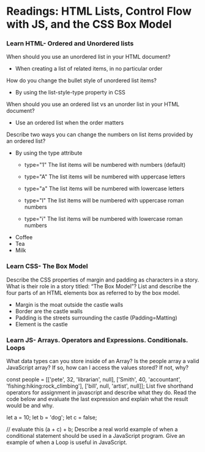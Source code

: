 # Readings: HTML Lists, Control Flow with JS, and the CSS Box Model

### Learn HTML- Ordered and Unordered lists

When should you use an unordered list in your HTML document?

* When creating a list of related items, in no particular order

How do you change the bullet style of unordered list items?

* By using the list-style-type property in CSS

When should you use an ordered list vs an unorder list in your HTML document?

* Use an ordered list when the order matters

Describe two ways you can change the numbers on list items provided by an ordered list?

* By using the type attribute

  * type="1" The list items will be numbered with numbers (default)
  * type="A" The list items will be numbered with uppercase letters
  * type="a" The list items will be numbered with lowercase letters
  * type="I" The list items will be numbered with uppercase roman numbers
  * type="i" The list items will be numbered with lowercase roman numbers

    <ol type="1">
  <li>Coffee</li>
  <li>Tea</li>
  <li>Milk</li>

</ol>

### Learn CSS- The Box Model

Describe the CSS properties of margin and padding as characters in a story. What is their role in a story titled: “The Box Model”?
List and describe the four parts of an HTML elements box as referred to by the box model.

* Margin is the moat outside the castle walls
* Border are the castle walls
* Padding is the streets surrounding the castle (Padding=Matting)
* Element is the castle

### Learn JS- Arrays. Operators and Expressions. Conditionals. Loops

What data types can you store inside of an Array?
Is the people array a valid JavaScript array? If so, how can I access the values stored? If not, why?

 const people = [['pete', 32, 'librarian', null], ['Smith', 40, 'accountant', 'fishing:hiking:rock_climbing'], ['bill', null, 'artist', null]];
List five shorthand operators for assignment in javascript and describe what they do.
Read the code below and evaluate the last expression and explain what the result would be and why.

 let a = 10;
 let b = 'dog';
 let c = false;

 // evaluate this
 (a + c) + b;
Describe a real world example of when a conditional statement should be used in a JavaScript program.
Give an example of when a Loop is useful in JavaScript.
